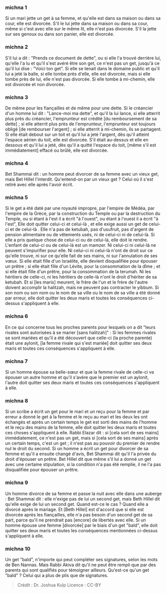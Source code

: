 
### michna 1
Si un mari jette un get à sa femme, et qu'elle est dans sa maison ou dans sa cour, elle est divorcée. S'il le lui jette dans sa maison ou dans sa cour, même si c'est avec elle sur le même lit, elle n'est pas divorcée. S'il la jette sur ses genoux ou dans son panier, elle est divorcée.

### michna 2
S'il lui a dit : "Prends ce document de dette", ou si elle l'a trouvé derrière lui, qu'elle l'a lu et qu'il s'est avéré être son get, ce n'est pas un get, jusqu'à ce qu'il lui dise : "Voici ton get". Si elle se tenait dans le domaine public et qu'il lui a jeté la balle, si elle tombe près d'elle, elle est divorcée, mais si elle tombe près de lui, elle n'est pas divorcée. Si elle tombe à mi-chemin, elle est divorcée et non divorcée.

### michna 3
De même pour les fiançailles et de même pour une dette. Si le créancier d'un homme lui dit : "Lance-moi ma dette", et qu'il la lui lance, si elle atterrit plus près du créancier, l'emprunteur est crédité [du remboursement de sa dette] ; si elle atterrit plus près de l'emprunteur, l'emprunteur est toujours obligé [de rembourser l'argent] ; si elle atterrit à mi-chemin, ils se partagent. Si elle était debout sur un toit et qu'il lui a jeté l'argent, dès qu'il atteint l'espace aérien du toit, elle est divorcée. S'il était au-dessus et elle en dessous et qu'il lui a jeté, dès qu'il a quitté l'espace du toit, [même s'il est immédiatement] effacé ou brûlé, elle est divorcée.

### michna 4
Bet Shammai dit : un homme peut divorcer de sa femme avec un vieux get, mais Bet Hillel l'interdit. Qu'entend-on par un vieux get ? Celui où il s'est retiré avec elle après l'avoir écrit.

### michna 5
Si le get a été daté par une royauté impropre, par l'empire de Médéa, par l'empire de la Grèce, par la construction du Temple ou par la destruction du Temple, ou si étant à l'est il a écrit "à l'ouest", ou étant à l'ouest il a écrit "à l'est", Elle doit quitter celui-ci et celui-là , et elle exige aussi un get de celui-ci et de celui-là . Elle n'a pas de ketubah, pas d'usufruit, pas d'argent de pension alimentaire ou de vêtements usés, ni de celui-ci ni de celui-là. Si elle a pris quelque chose de celui-ci ou de celui-là, elle doit le rendre. L'enfant de celui-ci ou de celui-là est un mamzer. Ni celui-ci ni celui-là ne peuvent s'impurifier pour elle. Ni celui-ci ni celui-là n'ont de droit sur ce qu'elle trouve, ni sur ce qu'elle fait de ses mains, ni sur l'annulation de ses vœux. Si elle était fille d'un Israélite, elle devient disqualifiée pour épouser un prêtre ; si elle était fille d'un Lévite, pour la consommation de la dîme ; et si elle était fille d'un prêtre, pour la consommation de la terumah. Ni les héritiers de celle-ci, ni les héritiers de celle-là n'ont le droit d'hériter de sa ketubah. Et si [les maris] meurent, le frère de l'un et le frère de l'autre doivent accomplir la halitzah, mais ne peuvent pas contracter le yibbum. Si son nom ou son nom ou le nom de sa ville ou le nom de sa ville a été donné par erreur, elle doit quitter les deux maris et toutes les conséquences ci-dessus s'appliquent à elle.

### michna 6
En ce qui concerne tous les proches parents pour lesquels on a dit "leurs rivales sont autorisées à se marier [sans halitzah]" :  Si les femmes rivales se sont mariées et qu'il a été découvert que celle-ci (la proche parente) était une aylonit, [la femme rivale qui s'est mariée] doit quitter ses deux maris et toutes ces conséquences s'appliquent à elle.

### michna 7
Si un homme épouse sa belle-sœur et que la femme rivale de celle-ci va épouser un autre homme et qu'il s'avère que le premier est un aylonit, l'autre doit quitter ses deux maris et toutes ces conséquences s'appliquent à elle.

### michna 8
Si un scribe a écrit un get pour le mari et un reçu pour la femme et par erreur a donné le get à la femme et le reçu au mari et les deux les ont échangés et après un certain temps le get est sorti des mains de l'homme et le reçu des mains de la femme, elle doit quitter les deux maris et toutes ces choses s'appliquent à elle. Rabbi Elazar dit : si [cela sort de ses mains] immédiatement, ce n'est pas un get, mais si [cela sort de ses mains] après un certain temps, c'est un get ; il n'est pas au pouvoir du premier de rendre nul le droit du second. Si un homme a écrit un get pour divorcer de sa femme et qu'il a ensuite changé d'avis, Bet Shammai dit qu'il l'a privée du droit d'épouser un prêtre. Bet Hillel dit que même s'il lui a donné un get avec une certaine stipulation, si la condition n'a pas été remplie, il ne l'a pas disqualifiée pour épouser un prêtre.

### michna 9
Un homme divorce de sa femme et passe la nuit avec elle dans une auberge : Bet Shammai dit : elle n'exige pas de lui un second get, mais Beth Hillel dit qu'elle exige de lui un second get. Quand est-ce le cas ?  Quand elle a divorcé après le mariage. Et [Beth Hillel] est d'accord que si elle est divorcée après les fiançailles, elle n'a pas besoin d'un second get de sa part, parce qu'il ne prendrait pas [encore] de libertés avec elle. Si un homme épouse une femme [divorcée] par le biais d'un get "bald", elle doit quitter ses deux maris et toutes les conséquences mentionnées ci-dessus s'appliquent à elle.

### michna 10
Un get "bald", n'importe qui peut compléter ses signatures, selon les mots de Ben Nannas. Mais Rabbi Akiva dit qu'il ne peut être rempli que par des parents qui sont qualifiés pour témoigner ailleurs. Qu'est-ce qu'un get "bald" ? Celui qui a plus de plis que de signatures.

>Crédit : Dr. Joshua Kulp
>Licence : CC-BY